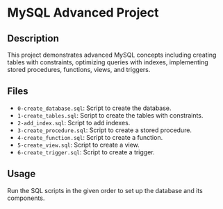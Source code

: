 # MySQL Advanced Project

## Description
This project demonstrates advanced MySQL concepts including creating tables with constraints, optimizing queries with indexes, implementing stored procedures, functions, views, and triggers.

## Files
- `0-create_database.sql`: Script to create the database.
- `1-create_tables.sql`: Script to create the tables with constraints.
- `2-add_index.sql`: Script to add indexes.
- `3-create_procedure.sql`: Script to create a stored procedure.
- `4-create_function.sql`: Script to create a function.
- `5-create_view.sql`: Script to create a view.
- `6-create_trigger.sql`: Script to create a trigger.

## Usage
Run the SQL scripts in the given order to set up the database and its components.

